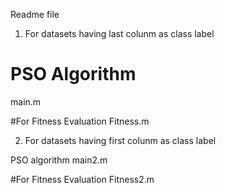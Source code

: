 Readme file

1. For datasets having last colunm as class label

# PSO Algorithm
main.m

#For Fitness Evaluation
Fitness.m 

2. For datasets having first colunm as class label

PSO algorithm
main2.m

#For Fitness Evaluation
Fitness2.m
